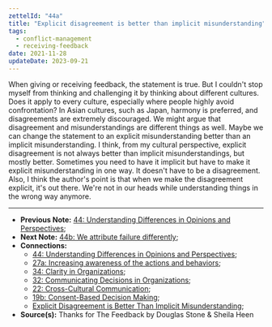 ```yaml
---
zettelId: "44a"
title: "Explicit disagreement is better than implicit misunderstanding"
tags:
  - conflict-management
  - receiving-feedback
date: 2021-11-28
updateDate: 2023-09-21
---
```


When giving or receiving feedback, the statement is true. But I couldn't stop myself from thinking and challenging it by thinking about different cultures. Does it apply to every culture, especially where people highly avoid confrontation? In Asian cultures, such as Japan, harmony is preferred, and disagreements are extremely discouraged. We might argue that disagreement and misunderstandings are different things as well. Maybe we can change the statement to an explicit misunderstanding better than an implicit misunderstanding. I think, from my cultural perspective, explicit disagreement is not always better than implicit misunderstandings, but mostly better. Sometimes you need to have it implicit but have to make it explicit misunderstanding in one way. It doesn't have to be a disagreement. Also, I think the author's point is that when we make the disagreement explicit, it's out there. We're not in our heads while understanding things in the wrong way anymore.

---

- **Previous Note:** [44: Understanding Differences in Opinions and Perspectives](/notes/44/);
- **Next Note:** [44b: We attribute failure differently](/notes/44b/);
- **Connections:**
  - [44: Understanding Differences in Opinions and Perspectives](/notes/44/);
  - [27a: Increasing awareness of the actions and behaviors](/notes/27a/);
  - [34: Clarity in Organizations](/notes/34/);
  - [32: Communicating Decisions in Organizations](/notes/32/);
  - [22: Cross-Cultural Communication](/notes/22/);
  - [19b: Consent-Based Decision Making](/notes/19b/);
  - [Explicit Disagreement is Better Than Implicit Misunderstanding](/explicit-disagreement-is-better-than-implicit-misunderstanding/);
- **Source(s):** Thanks for The Feedback by Douglas Stone & Sheila Heen
